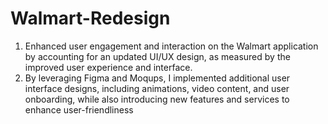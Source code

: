 # Walmart-Redesign
1. Enhanced user engagement and interaction on the Walmart application by accounting for an updated UI/UX design, as measured by the improved user experience and interface.
2. By leveraging Figma and Moqups, I implemented additional user interface designs, including animations, video content, and user onboarding, while also introducing new features and services to enhance user-friendliness 
